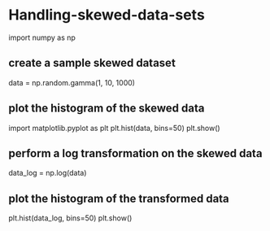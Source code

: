 # Handling-skewed-data-sets

import numpy as np

## create a sample skewed dataset
data = np.random.gamma(1, 10, 1000)

## plot the histogram of the skewed data
import matplotlib.pyplot as plt
plt.hist(data, bins=50)
plt.show()

## perform a log transformation on the skewed data
data_log = np.log(data)

## plot the histogram of the transformed data
plt.hist(data_log, bins=50)
plt.show()
